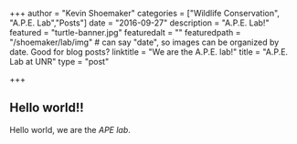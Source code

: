 +++
author = "Kevin Shoemaker"
categories = ["Wildlife Conservation", "A.P.E. Lab","Posts"]
date = "2016-09-27"
description = "A.P.E. Lab!"
featured = "turtle-banner.jpg"
featuredalt = ""
featuredpath = "/shoemaker/lab/img"  # can say "date", so images can be organized by date. Good for blog posts?
linktitle = "We are the A.P.E. lab!"
title = "A.P.E. Lab at UNR"
type = "post"

+++

## Hello world!!

Hello world, we are the *APE lab*.
